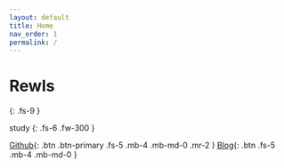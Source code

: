 ```yaml
---
layout: default
title: Home
nav_order: 1
permalink: /
---
```


# Rewls
{: .fs-9 }

study
{: .fs-6 .fw-300 }

[Github](https://github.com/rewls){: .btn .btn-primary .fs-5 .mb-4 .mb-md-0 .mr-2 } [Blog](https://rewls.github.io){: .btn .fs-5 .mb-4 .mb-md-0 }
